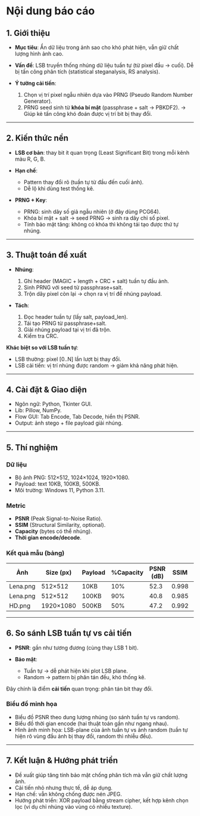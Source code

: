 # Nội dung báo cáo

## 1. Giới thiệu

* **Mục tiêu**: Ẩn dữ liệu trong ảnh sao cho khó phát hiện, vẫn giữ chất lượng hình ảnh cao.
* **Vấn đề**: LSB truyền thống nhúng dữ liệu tuần tự (từ pixel đầu → cuối). Dễ bị tấn công phân tích (statistical steganalysis, RS analysis).
* **Ý tưởng cải tiến**:

  1. Chọn vị trí pixel ngẫu nhiên dựa vào PRNG (Pseudo Random Number Generator).
  2. PRNG seed sinh từ **khóa bí mật** (passphrase + salt → PBKDF2).
     → Giúp kẻ tấn công khó đoán được vị trí bit bị thay đổi.

---

## 2. Kiến thức nền

* **LSB cơ bản**: thay bit ít quan trọng (Least Significant Bit) trong mỗi kênh màu R, G, B.
* **Hạn chế**:

  * Pattern thay đổi rõ (tuần tự từ đầu đến cuối ảnh).
  * Dễ lộ khi dùng test thống kê.
* **PRNG + Key**:

  * PRNG: sinh dãy số giả ngẫu nhiên (ở đây dùng PCG64).
  * Khóa bí mật + salt → seed PRNG → sinh ra dãy chỉ số pixel.
  * Tính bảo mật tăng: không có khóa thì không tái tạo được thứ tự nhúng.

---

## 3. Thuật toán đề xuất

* **Nhúng**:

  1. Ghi header (MAGIC + length + CRC + salt) tuần tự đầu ảnh.
  2. Sinh PRNG với seed từ passphrase+salt.
  3. Trộn dãy pixel còn lại → chọn ra vị trí để nhúng payload.
* **Tách**:

  1. Đọc header tuần tự (lấy salt, payload\_len).
  2. Tái tạo PRNG từ passphrase+salt.
  3. Giải nhúng payload tại vị trí đã trộn.
  4. Kiểm tra CRC.

**Khác biệt so với LSB tuần tự**:

* LSB thường: pixel \[0..N] lần lượt bị thay đổi.
* LSB cải tiến: vị trí nhúng được random → giảm khả năng phát hiện.

---

## 4. Cài đặt & Giao diện

* Ngôn ngữ: Python, Tkinter GUI.
* Lib: Pillow, NumPy.
* Flow GUI: Tab Encode, Tab Decode, hiển thị PSNR.
* Output: ảnh stego + file payload giải nhúng.

---

## 5. Thí nghiệm

### Dữ liệu

* Bộ ảnh PNG: 512×512, 1024×1024, 1920×1080.
* Payload: text 10KB, 100KB, 500KB.
* Môi trường: Windows 11, Python 3.11.

### Metric

* **PSNR** (Peak Signal-to-Noise Ratio).
* **SSIM** (Structural Similarity, optional).
* **Capacity** (bytes có thể nhúng).
* **Thời gian encode/decode**.

### Kết quả mẫu (bảng)

| Ảnh      | Size (px) | Payload | %Capacity | PSNR (dB) | SSIM  | Time (s) |
| -------- | --------- | ------- | --------- | --------- | ----- | -------- |
| Lena.png | 512×512   | 10KB    | 10%       | 52.3      | 0.998 | 0.12     |
| Lena.png | 512×512   | 100KB   | 90%       | 40.8      | 0.985 | 0.15     |
| HD.png   | 1920×1080 | 500KB   | 50%       | 47.2      | 0.992 | 0.44     |

---

## 6. So sánh LSB tuần tự vs cải tiến

* **PSNR**: gần như tương đương (cùng thay LSB 1 bit).
* **Bảo mật**:

  * Tuần tự → dễ phát hiện khi plot LSB plane.
  * Random → pattern bị phân tán đều, khó thống kê.

Đây chính là điểm **cải tiến** quan trọng: phân tán bit thay đổi.

### Biểu đồ minh họa

* Biểu đồ PSNR theo dung lượng nhúng (so sánh tuần tự vs random).
* Biểu đồ thời gian encode (hai thuật toán gần như ngang nhau).
* Hình ảnh minh họa: LSB-plane của ảnh tuần tự vs ảnh random (tuần tự hiện rõ vùng đầu ảnh bị thay đổi, random thì nhiễu đều).

---

## 7. Kết luận & Hướng phát triển

* Đề xuất giúp tăng tính bảo mật chống phân tích mà vẫn giữ chất lượng ảnh.
* Cải tiến nhỏ nhưng thực tế, dễ áp dụng.
* Hạn chế: vẫn không chống được nén JPEG.
* Hướng phát triển: XOR payload bằng stream cipher, kết hợp kênh chọn lọc (ví dụ chỉ nhúng vào vùng có nhiều texture).